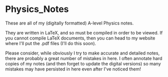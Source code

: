 Physics_Notes
=============

These are all of my (digitally formatted) A-level Physics notes.

They are written in LaTeX, and so must be compiled in order to be viewed. If you cannot compile LaTeX documents, then you can head to my website where I'll put the .pdf files (I'll do this soon).

Please consider, while obviously I try to make accurate and detailed notes, there are probably a great number of mistakes in here. I often annotate hard copies of my notes (and then forget to update the digital versions) so many mistakes may have persisted in here even after I've noticed them!
